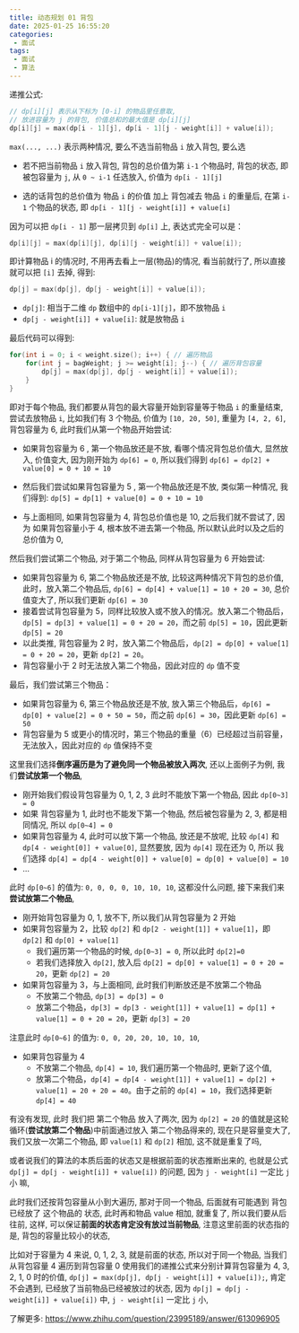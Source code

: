 ```yaml
---
title: 动态规划 01 背包
date: 2025-01-25 16:55:20
categories:
 - 面试
tags:
 - 面试
 - 算法
---
```


递推公式:

```c++
// dp[i][j] 表示从下标为 [0-i] 的物品里任意取, 
// 放进容量为 j 的背包, 价值总和的最大值是 dp[i][j]
dp[i][j] = max(dp[i - 1][j], dp[i - 1][j - weight[i]] + value[i]);
```

`max(..., ...)` 表示两种情况, 要么不选当前物品 `i` 放入背包, 要么选

- 若不把当前物品 `i` 放入背包, 背包的总价值为第  `i-1`  个物品时, 背包的状态, 即被包容量为 `j`, 从 `0 ~ i-1` 任选放入, 价值为  `dp[i - 1][j]`

- 选的话背包的总价值为 物品 `i` 的价值 加上 背包减去 物品 `i` 的重量后, 在第  `i-1`  个物品的状态, 即 `dp[i - 1][j - weight[i]] + value[i]`

因为可以把 `dp[i - 1]` 那一层拷贝到 `dp[i]` 上, 表达式完全可以是：

```c++
dp[i][j] = max(dp[i][j], dp[i][j - weight[i]] + value[i]);
```

即计算物品 i 的情况时, 不用再去看上一层(物品)的情况, 看当前就行了, 所以直接就可以把 `[i]` 去掉, 得到: 

```c++
dp[j] = max(dp[j], dp[j - weight[i]] + value[i]);
```

- `dp[j]`: 相当于二维 `dp` 数组中的 `dp[i-1][j]`，即不放物品 `i`
- `dp[j - weight[i]] + value[i]`: 就是放物品 `i`

最后代码可以得到:

```c++
for(int i = 0; i < weight.size(); i++) { // 遍历物品
    for(int j = bagWeight; j >= weight[i]; j--) { // 遍历背包容量
        dp[j] = max(dp[j], dp[j - weight[i]] + value[i]);
    }
}
```

即对于每个物品, 我们都要从背包的最大容量开始到容量等于物品 `i` 的重量结束, 尝试去放物品 `i`, 比如我们有 3 个物品, 价值为 `[10, 20, 50]`, 重量为 `[4, 2, 6]`, 背包容量为 6, 此时我们从第一个物品开始尝试:

- 如果背包容量为 6 , 第一个物品放还是不放, 看哪个情况背包总价值大,  显然放入, 价值变大, 因为刚开始为 `dp[6] = 0`, 所以我们得到 `dp[6] = dp[2] + value[0] = 0 + 10 = 10`  

- 然后我们尝试如果背包容量为 5 , 第一个物品放还是不放, 类似第一种情况, 我们得到: `dp[5] = dp[1] + value[0] = 0 + 10 = 10`  

- 与上面相同, 如果背包容量为 4, 背包总价值也是 10, 之后我们就不尝试了, 因为 如果背包容量小于 4, 根本放不进去第一个物品, 所以默认此时以及之后的总价值为 0, 

然后我们尝试第二个物品, 对于第二个物品, 同样从背包容量为 6 开始尝试:

- 如果背包容量为 6, 第二个物品放还是不放, 比较这两种情况下背包的总价值, 此时，放入第二个物品后, `dp[6] = dp[4] + value[1] = 10 + 20 = 30`, 总价值变大了, 所以我们更新 `dp[6] = 30`
- 接着尝试背包容量为 5，同样比较放入或不放入的情况。放入第二个物品后，`dp[5] = dp[3] + value[1] = 0 + 20 = 20`，而之前 `dp[5] = 10`，因此更新 `dp[5] = 20`
- 以此类推, 背包容量为 2 时，放入第二个物品后，`dp[2] = dp[0] + value[1] = 0 + 20 = 20`，更新 `dp[2] = 20`。
- 背包容量小于 2 时无法放入第二个物品，因此对应的 `dp` 值不变

最后，我们尝试第三个物品：

- 如果背包容量为 6, 第三个物品放还是不放, 放入第三个物品后，`dp[6] = dp[0] + value[2] = 0 + 50 = 50`，而之前 `dp[6] = 30`，因此更新 `dp[6] = 50`
- 背包容量为 5 或更小的情况时，第三个物品的重量（6）已经超过当前容量，无法放入，因此对应的 `dp` 值保持不变

这里我们选择**倒序遍历是为了避免同一个物品被放入两次**, 还以上面例子为例, 我们**尝试放第一个物品**, 

- 刚开始我们假设背包容量为 0, 1, 2, 3 此时不能放下第一个物品, 因此 `dp[0~3] = 0`
- 如果 背包容量为 1, 此时也不能发下第一个物品, 然后被包容量为 2, 3, 都是相同情况, 所以 `dp[0~4] = 0`
- 如果背包容量为 4, 此时可以放下第一个物品, 放还是不放呢, 比较 `dp[4]` 和 `dp[4 - weight[0]] + value[0]`, 显然要放, 因为  `dp[4]` 现在还为 0, 所以 我们选择 `dp[4] = dp[4 - weight[0]] + value[0] = dp[0] + value[0] = 10`
- ...

此时 `dp[0~6]` 的值为: `0, 0, 0, 0, 10, 10, 10`, 这都没什么问题, 接下来我们来**尝试放第二个物品**, 

- 刚开始背包容量为 0, 1, 放不下, 所以我们从背包容量为 2 开始
- 如果背包容量为 2，比较 `dp[2]` 和 `dp[2 - weight[1]] + value[1]`，即 `dp[2]` 和 `dp[0] + value[1]`
  - 我们遍历第一个物品的时候, `dp[0~3] = 0`, 所以此时 `dp[2]=0`  
  - 若我们选择放入 `dp[2]`,  放入后 `dp[2] = dp[0] + value[1] = 0 + 20 = 20`，更新 `dp[2] = 20`
- 如果背包容量为 3，与上面相同, 此时我们判断放还是不放第二个物品
  - 不放第二个物品, `dp[3] = dp[3] = 0`
  - 放第二个物品，`dp[3] = dp[3 - weight[1]] + value[1] = dp[1] + value[1] = 0 + 20 = 20`，更新 `dp[3] = 20`

注意此时  `dp[0~6]` 的值为: `0, 0, 20, 20, 10, 10, 10`, 

- 如果背包容量为 4
  - 不放第二个物品, `dp[4] = 10`, 我们遍历第一个物品时, 更新了这个值, 
  - 放第二个物品，`dp[4] = dp[4 - weight[1]] + value[1] = dp[2] + value[1] = 20 + 20 = 40`。由于之前的 `dp[4] = 10`，我们选择更新 `dp[4] = 40`

有没有发现, 此时 我们把 第二个物品 放入了两次, 因为 `dp[2] = 20` 的值就是这轮循环(**尝试放第二个物品**)中前面通过放入 第二个物品得来的, 现在只是容量变大了, 我们又放一次第二个物品, 即 `value[1]` 和 `dp[2]` 相加, 这不就是重复了吗, 

或者说我们的算法的本质后面的状态又是根据前面的状态推断出来的, 也就是公式  `dp[j] = dp[j - weight[i]] + value[i])` 的问题, 因为 `j - weight[i]` 一定比 `j` 小 嘛, 

此时我们还按背包容量从小到大遍历, 那对于同一个物品, 后面就有可能遇到 背包已经放了 这个物品的 状态, 此时再和物品 value 相加, 就重复了, 所以我们要从后往前, 这样, 可以保证**前面的状态肯定没有放过当前物品**, 注意这里前面的状态指的是, 背包的容量比较小的状态, 

比如对于容量为 4 来说,  0, 1, 2, 3, 就是前面的状态, 所以对于同一个物品, 当我们从背包容量 4 遍历到背包容量 0 使用我们的递推公式来分别计算背包容量为 4, 3, 2, 1, 0 时的价值, `dp[j] = max(dp[j], dp[j - weight[i]] + value[i]);`, 肯定不会遇到, 已经放了当前物品已经被放过的状态, 因为 `dp[j] = dp[j - weight[i]] + value[i])` 中, `j - weight[i]` 一定比 `j` 小, 

了解更多: https://www.zhihu.com/question/23995189/answer/613096905
